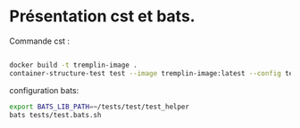# Présentation cst et bats.

Commande cst :

```bash

docker build -t tremplin-image .
container-structure-test test --image tremplin-image:latest --config tests/structure-test.yaml
```

configuration bats:

```bash
export BATS_LIB_PATH=~/tests/test/test_helper
bats tests/test.bats.sh
```

